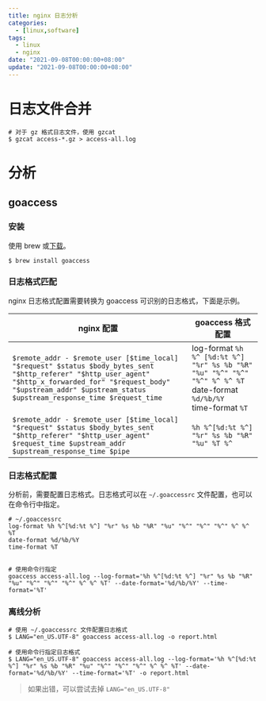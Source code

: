 ```yaml
---
title: nginx 日志分析
categories: 
  - [linux,software]
tags:
  - linux
  - nginx
date: "2021-09-08T00:00:00+08:00"
update: "2021-09-08T00:00:00+08:00"
---
```


# 日志文件合并

```shell
# 对于 gz 格式日志文件，使用 gzcat
$ gzcat access-*.gz > access-all.log
```

# 分析

## goaccess

### 安装

使用 brew 或[下载](https://goaccess.io/)。

```shell
$ brew install goaccess
```

### 日志格式匹配

nginx 日志格式配置需要转换为 goaccess 可识别的日志格式，下面是示例。

| nginx 配置                                                   | goaccess 格式配置                                            |
| ------------------------------------------------------------ | ------------------------------------------------------------ |
| `$remote_addr - $remote_user [$time_local] "$request" $status $body_bytes_sent "$http_referer" "$http_user_agent" "$http_x_forwarded_for" "$request_body" "$upstream_addr" $upstream_status $upstream_response_time $request_time` | log-format `%h %^ [%d:%t %^] "%r" %s %b "%R" "%u" "%^" "%^" "%^" %^ %^ %T`<br />date-format `%d/%b/%Y`<br/>time-format `%T` |
| `$remote_addr - $remote_user [$time_local] "$request" $status $body_bytes_sent "$http_referer" "$http_user_agent" $request_time $upstream_addr $upstream_response_time $pipe` | `%h %^[%d:%t %^] "%r" %s %b "%R" "%u" %T %^`                 |

### 日志格式配置

分析前，需要配置日志格式。日志格式可以在 `~/.goaccessrc` 文件配置，也可以在命令行中指定。

```shell
# ~/.goaccessrc
log-format %h %^[%d:%t %^] "%r" %s %b "%R" "%u" "%^" "%^" "%^" %^ %^ %T
date-format %d/%b/%Y
time-format %T


# 使用命令行指定
goaccess access-all.log --log-format='%h %^[%d:%t %^] "%r" %s %b "%R" "%u" "%^" "%^" "%^" %^ %^ %T' --date-format='%d/%b/%Y' --time-format='%T'
```

### 离线分析

```shell
# 使用 ~/.goaccessrc 文件配置日志格式
$ LANG="en_US.UTF-8" goaccess access-all.log -o report.html

# 使用命令行指定日志格式
$ LANG="en_US.UTF-8" goaccess access-all.log --log-format='%h %^[%d:%t %^] "%r" %s %b "%R" "%u" "%^" "%^" "%^" %^ %^ %T' --date-format='%d/%b/%Y' --time-format='%T' -o report.html
```

> 如果出错，可以尝试去掉 `LANG="en_US.UTF-8"`

